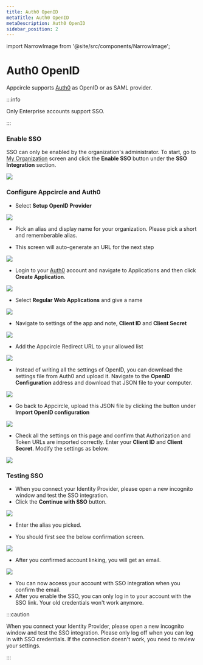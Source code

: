 ```yaml
---
title: Auth0 OpenID
metaTitle: Auth0 OpenID
metaDescription: Auth0 OpenID
sidebar_position: 2
---
```


import NarrowImage from '@site/src/components/NarrowImage';

# Auth0 OpenID

Appcircle supports [Auth0](https://auth0.com/) as OpenID or as SAML provider. 

:::info

Only Enterprise accounts support SSO.

:::


### Enable SSO

SSO can only be enabled by the organization's administrator. To start, go to [My Organization](../my-organization.md) screen and click the **Enable SSO** button under the **SSO Integration** section.

![](<https://cdn.appcircle.io/docs/assets/enable-sso.png>)


### Configure Appcircle and Auth0

-  Select **Setup OpenID Provider**

![](<https://cdn.appcircle.io/docs/assets/sso-form.png>)

- Pick an alias and display name for your organization. Please pick a short and rememberable alias.

- This screen will auto-generate an URL for the next step

![](<https://cdn.appcircle.io/docs/assets/sso-openid1.png>)

- Login to your  [Auth0](https://auth0.com/) account and navigate to Applications and then click **Create Application**.

![](<https://cdn.appcircle.io/docs/assets/authcreateapp.png>)

- Select **Regular Web Applications** and give a name

![](<https://cdn.appcircle.io/docs/assets/authwebapp.png>)

- Navigate to settings of the app and note, **Client ID** and **Client Secret**

![](<https://cdn.appcircle.io/docs/assets/authopenidsettings1.png>)

- Add the Appcircle Redirect URL to your allowed list

![](<https://cdn.appcircle.io/docs/assets/authopenidsettings2.png>)

- Instead of writing all the settings of OpenID, you can download the settings file from Auth0 and upload it. Navigate to the **OpenID Configuration** address and download that JSON file to your computer.

![](<https://cdn.appcircle.io/docs/assets/authopenidsettings3.png>)

- Go back to Appcircle, upload this JSON file by clicking the button under **Import OpenID configuration** 

![](<https://cdn.appcircle.io/docs/assets/sso-openid1.png>)


- Check all the settings on this page and confirm that Authorization and Token URLs are imported correctly. Enter your **Client ID** and **Client Secret**. Modify the settings as below.

![](<https://cdn.appcircle.io/docs/assets/sso-openid2.png>)


### Testing SSO

- When you connect your Identity Provider, please open a new incognito window and test the SSO integration.
- Click the **Continue with SSO** button.

![](<https://cdn.appcircle.io/docs/assets/sso-loginbutton.png>)

- Enter the alias you picked.

<NarrowImage src="https://cdn.appcircle.io/docs/assets/sso-alias.png" />

- You should first see the below confirmation screen.

![](<https://cdn.appcircle.io/docs/assets/sso-linkaccount.png>)


- After you confirmed account linking, you will get an email.

![](<https://cdn.appcircle.io/docs/assets/sso-confirmlink.png>)

- You can now access your account with SSO integration when you confirm the email.
- After you enable the SSO, you can only log in to your account with the SSO link. Your old credentials won't work anymore.

:::caution

When you connect your Identity Provider, please open a new incognito window and test the SSO integration. Please only log off when you can log in with SSO credentials. If the connection doesn't work, you need to review your settings. 

:::
